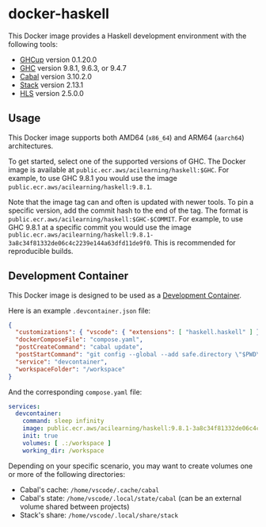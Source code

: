 # docker-haskell

This Docker image provides a Haskell development environment with the following tools:

- [GHCup](https://www.haskell.org/ghcup/) version 0.1.20.0
- [GHC](https://www.haskell.org/ghc/) version 9.8.1, 9.6.3, or 9.4.7
- [Cabal](https://www.haskell.org/cabal/) version 3.10.2.0
- [Stack](https://docs.haskellstack.org/en/stable/) version 2.13.1
- [HLS](https://haskell-language-server.readthedocs.io/en/latest/) version 2.5.0.0

## Usage

This Docker image supports both AMD64 (`x86_64`) and ARM64 (`aarch64`) architectures.

To get started, select one of the supported versions of GHC.
The Docker image is available at `public.ecr.aws/acilearning/haskell:$GHC`.
For example, to use GHC 9.8.1 you would use the image `public.ecr.aws/acilearning/haskell:9.8.1`.

Note that the image tag can and often is updated with newer tools.
To pin a specific version, add the commit hash to the end of the tag.
The format is `public.ecr.aws/acilearning/haskell:$GHC-$COMMIT`.
For example, to use GHC 9.8.1 at a specific commit you would use the image `public.ecr.aws/acilearning/haskell:9.8.1-3a8c34f81332de06c4c2239e144a63dfd11de9f0`.
This is recommended for reproducible builds.

## Development Container

This Docker image is designed to be used as a [Development Container](https://containers.dev/).

Here is an example `.devcontainer.json` file:

``` json
{
  "customizations": { "vscode": { "extensions": [ "haskell.haskell" ] } },
  "dockerComposeFile": "compose.yaml",
  "postCreateCommand": "cabal update",
  "postStartCommand": "git config --global --add safe.directory \"$PWD\"",
  "service": "devcontainer",
  "workspaceFolder": "/workspace"
}
```

And the corresponding `compose.yaml` file:

``` yaml
services:
  devcontainer:
    command: sleep infinity
    image: public.ecr.aws/acilearning/haskell:9.8.1-3a8c34f81332de06c4c2239e144a63dfd11de9f0
    init: true
    volumes: [ .:/workspace ]
    working_dir: /workspace
```

Depending on your specific scenario, you may want to create volumes one or more of the following directories:

- Cabal's cache: `/home/vscode/.cache/cabal`
- Cabal's state: `/home/vscode/.local/state/cabal` (can be an external volume shared between projects)
- Stack's share: `/home/vscode/.local/share/stack`
